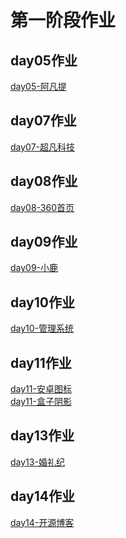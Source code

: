 <h1>第一阶段作业</h1>

<h2>day05作业</h2>
<a href="https://liyuyuandskahd.github.io/day-05%E9%A1%B5%E9%9D%A2/html/lianxi2.html">day05-阿凡提</a>

<h2>day07作业</h2>
<a href="https://liyuyuandskahd.github.io/day-06%E5%85%83%E7%B4%A0%E7%B1%BB%E5%9E%8B%E5%88%86%E7%B1%BB/html/lianxi3-%E8%B6%85%E5%87%A1%E7%A7%91%E6%8A%80.html">day07-超凡科技</a>

<h2>day08作业</h2>
<a href="https://liyuyuandskahd.github.io/day-08%E8%A1%A5%E5%85%85%E5%92%8C%E7%B2%BE%E7%81%B5%E5%9B%BE/html/lianxi4-360%E5%AE%98%E7%BD%91.html">day08-360首页</a>

<h2>day09作业</h2>
<a href="https://liyuyuandskahd.github.io/day-09%E5%AE%BD%E9%AB%98%E8%87%AA%E9%80%82%E5%BA%94/html/lianxi2-%E5%B0%8F%E9%B9%BF.html">day09-小鹿</a>

<h2>day10作业</h2>
<a href="https://liyuyuandskahd.github.io/day-10%E7%99%BB%E5%BD%95%E8%A1%A8%E5%8D%95/html/seatword1.html">day10-管理系统</a>

<h2>day11作业</h2>
<a href="https://liyuyuandskahd.github.io/day-11%20H5%E8%AF%AD%E4%B9%89%E5%8C%96%E6%A0%87%E7%AD%BE/html/lianxi3-%E5%AE%89%E5%8D%93%E5%9B%BE%E6%A0%87.html">day11-安卓图标</a>
<br>
<a href="https://liyuyuandskahd.github.io/day-11%20H5%E8%AF%AD%E4%B9%89%E5%8C%96%E6%A0%87%E7%AD%BE/html/lianxi4-%E7%9B%92%E5%AD%90%E9%98%B4%E5%BD%B1.html">day11-盒子阴影</a>

<h2>day13作业</h2>
<a href="https://liyuyuandskahd.github.io/day-13%E5%BC%B9%E6%80%A7%E7%9B%92%E5%AD%90%E6%A8%A1%E5%9E%8B/html/seatword1.html">day13-婚礼纪</a>

<h2>day14作业</h2>
<a href="https://liyuyuandskahd.github.io/day14-%E5%A4%9A%E5%88%97%E5%B8%83%E5%B1%80%E5%92%8C%E5%AA%92%E4%BD%93%E6%9F%A5%E8%AF%A2/html/seatword1-%E5%BC%80%E6%BA%90%E5%8D%9A%E5%AE%A2.html">day14-开源博客</a>
